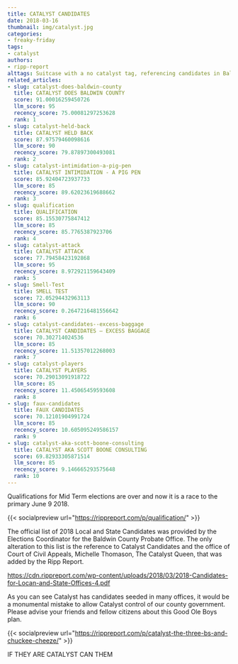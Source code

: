 ```yaml
---
title: CATALYST CANDIDATES
date: 2018-03-16
thumbnail: img/catalyst.jpg
categories:
- freaky-friday
tags:
- catalyst
authors:
- ripp-report
alttags: Suitcase with a no catalyst tag, referencing candidates in Baldwin County’s June 9th primary election
related_articles:
- slug: catalyst-does-baldwin-county
  title: CATALYST DOES BALDWIN COUNTY
  score: 91.00016259450726
  llm_score: 95
  recency_score: 75.00081297253628
  rank: 1
- slug: catalyst-held-back
  title: CATALYST HELD BACK
  score: 87.97579460098616
  llm_score: 90
  recency_score: 79.87897300493081
  rank: 2
- slug: catalyst-intimidation-a-pig-pen
  title: CATALYST INTIMIDATION - A PIG PEN
  score: 85.92404723937733
  llm_score: 85
  recency_score: 89.62023619688662
  rank: 3
- slug: qualification
  title: QUALIFICATION
  score: 85.15530775847412
  llm_score: 85
  recency_score: 85.7765387923706
  rank: 4
- slug: catalyst-attack
  title: CATALYST ATTACK
  score: 77.79458423192868
  llm_score: 95
  recency_score: 8.972921159643409
  rank: 5
- slug: Smell-Test
  title: SMELL TEST
  score: 72.05294432963113
  llm_score: 90
  recency_score: 0.2647216481556642
  rank: 6
- slug: catalyst-candidates-⁠-excess-baggage
  title: CATALYST CANDIDATES ⁠— EXCESS BAGGAGE
  score: 70.302714024536
  llm_score: 85
  recency_score: 11.51357012268003
  rank: 7
- slug: catalyst-players
  title: CATALYST PLAYERS
  score: 70.29013091918722
  llm_score: 85
  recency_score: 11.45065459593608
  rank: 8
- slug: faux-candidates
  title: FAUX CANDIDATES
  score: 70.12101904991724
  llm_score: 85
  recency_score: 10.605095249586157
  rank: 9
- slug: catalyst-aka-scott-boone-consulting
  title: CATALYST AKA SCOTT BOONE CONSULTING
  score: 69.82933305871514
  llm_score: 85
  recency_score: 9.146665293575648
  rank: 10
---
```

Qualifications for Mid Term elections are over and now it is a race to the primary June 9 2018.

{{< socialpreview url="https://rippreport.com/p/qualification/" >}}

The official list of 2018 Local and State Candidates was provided by the Elections Coordinator for the Baldwin County Probate Office. The only alteration to this list is the reference to Catalyst Candidates and the office of Court of Civil Appeals, Michelle Thomason, The Catalyst Queen, that was added by the Ripp Report.

https://cdn.rippreport.com/wp-content/uploads/2018/03/2018-Candidates-for-Locan-and-State-Offices-4.pdf

As you can see Catalyst has candidates seeded in many offices, it would be a monumental mistake to allow Catalyst control of our county government. Please advise your friends and fellow citizens about this Good Ole Boys plan.

{{< socialpreview url="https://rippreport.com/p/catalyst-the-three-bs-and-chuckee-cheeze/" >}}


IF THEY ARE CATALYST CAN THEM
